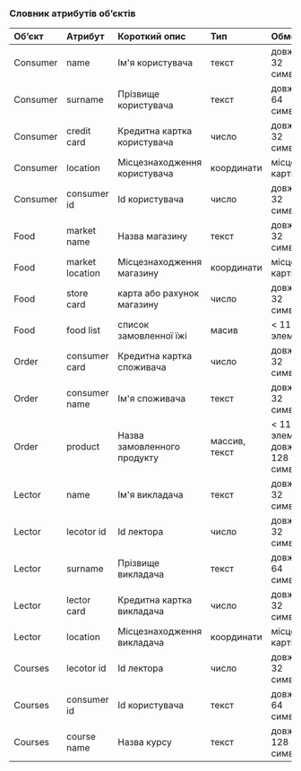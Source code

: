 ### Словник атрибутів об’єктів
|Об’єкт|Атрибут|Короткий опис|Тип|Обмеження|
|:-|:-|:-|:-|:-|
|Consumer|name|Ім'я користувача|текст|довжина < 32 символів|
|Consumer|surname|Прізвище користувача|текст|довжина < 64 символів|
|Consumer|сredit card|Кредитна картка користувача|число|довжина < 32 символів|
|Consumer|location|Місцезнаходження користувача|координати|місце на карті|
|Consumer|consumer id|Id користувача|число|довжина < 32 символів|
|Food|market name|Назва магазину|текст|довжина < 32 символів|
|Food|market location|Місцезнаходження магазину|координати|місце на карті|
|Food|store card|карта або рахунок магазину|число|довжина < 32 символів|
|Food|food list|cписок замовленної їжі|масив| < 11 элементів|
|Order|consumer card|Кредитна картка cпоживача|число|довжина < 32 символів|
|Order|consumer name|Ім'я cпоживача|текст|довжина < 32 символів|
|Order|product|Назва замовленного продукту|массив, текст| < 11 элементів, довжина < 128 символів|
|Lector|name|Ім'я викладача|текст|довжина < 32 символів|
|Lector|lecotor id|Id лектора|число|довжина < 32 символів|
|Lector|surname|Прізвище викладача|текст|довжина < 64 символів|
|Lector|lector card|Кредитна картка викладача|число|довжина < 32 символів|
|Lector|location|Місцезнаходження викладача|координати|місце на карті|
|Сourses|lecotor id|Id лектора|число|довжина < 32 символів|
|Сourses|consumer id|Id користувача|текст|довжина < 64 символів|
|Сourses|course name|Назва курсу|текст|довжина < 128 символів|
